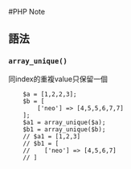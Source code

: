 #PHP Note

## 語法

### `array_unique()`
同index的重複value只保留一個   

		$a = [1,2,2,3];   
		$b = [
			['neo'] => [4,5,5,6,7,7]
		];
		$a1 = array_unique($a);
		$b1 = array_unique($b);
		// $a1 = [1,2,3]
		// $b1 = [
		//    ['neo'] => [4,5,6,7]
		// ]


